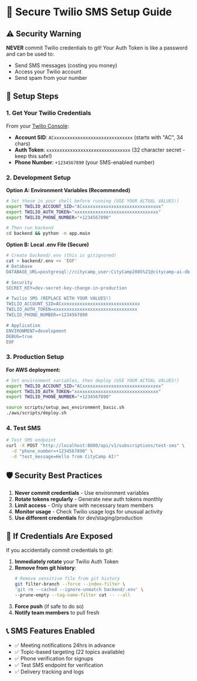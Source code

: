 # 🔐 Secure Twilio SMS Setup Guide

## ⚠️ Security Warning

**NEVER** commit Twilio credentials to git! Your Auth Token is like a password and can be used to:
- Send SMS messages (costing you money)
- Access your Twilio account
- Send spam from your number

## 📱 Setup Steps

### 1. Get Your Twilio Credentials

From your [Twilio Console](https://console.twilio.com/):
- **Account SID**: `ACxxxxxxxxxxxxxxxxxxxxxxxxxxxxxx` (starts with "AC", 34 chars)
- **Auth Token**: `xxxxxxxxxxxxxxxxxxxxxxxxxxxxxxxx` (32 character secret - keep this safe!)
- **Phone Number**: `+1234567890` (your SMS-enabled number)

### 2. Development Setup

**Option A: Environment Variables (Recommended)**
```bash
# Set these in your shell before running (USE YOUR ACTUAL VALUES!)
export TWILIO_ACCOUNT_SID="ACxxxxxxxxxxxxxxxxxxxxxxxxxxxxxx"
export TWILIO_AUTH_TOKEN="xxxxxxxxxxxxxxxxxxxxxxxxxxxxxxxx"
export TWILIO_PHONE_NUMBER="+1234567890"

# Then run backend
cd backend && python -m app.main
```

**Option B: Local .env File (Secure)**
```bash
# Create backend/.env (this is gitignored)
cat > backend/.env << 'EOF'
# Database
DATABASE_URL=postgresql://citycamp_user:CityCamp2005%21@citycamp-ai-db.c8lywk6yg0um.us-east-1.rds.amazonaws.com:5432/postgres

# Security
SECRET_KEY=dev-secret-key-change-in-production

# Twilio SMS (REPLACE WITH YOUR VALUES!)
TWILIO_ACCOUNT_SID=ACxxxxxxxxxxxxxxxxxxxxxxxxxxxxxx
TWILIO_AUTH_TOKEN=xxxxxxxxxxxxxxxxxxxxxxxxxxxxxxxx
TWILIO_PHONE_NUMBER=+1234567890

# Application
ENVIRONMENT=development
DEBUG=true
EOF
```

### 3. Production Setup

**For AWS deployment:**
```bash
# Set environment variables, then deploy (USE YOUR ACTUAL VALUES!)
export TWILIO_ACCOUNT_SID="ACxxxxxxxxxxxxxxxxxxxxxxxxxxxxxx"
export TWILIO_AUTH_TOKEN="xxxxxxxxxxxxxxxxxxxxxxxxxxxxxxxx"
export TWILIO_PHONE_NUMBER="+1234567890"

source scripts/setup_aws_environment_basic.sh
./aws/scripts/deploy.sh
```

### 4. Test SMS

```bash
# Test SMS endpoint
curl -X POST "http://localhost:8000/api/v1/subscriptions/test-sms" \
  -d "phone_number=+1234567890" \
  -d "test_message=Hello from CityCamp AI!"
```

## 🛡️ Security Best Practices

1. **Never commit credentials** - Use environment variables
2. **Rotate tokens regularly** - Generate new auth tokens monthly
3. **Limit access** - Only share with necessary team members
4. **Monitor usage** - Check Twilio usage logs for unusual activity
5. **Use different credentials** for dev/staging/production

## 🚨 If Credentials Are Exposed

If you accidentally commit credentials to git:

1. **Immediately rotate** your Twilio Auth Token
2. **Remove from git history**:
   ```bash
   # Remove sensitive file from git history
   git filter-branch --force --index-filter \
   'git rm --cached --ignore-unmatch backend/.env' \
   --prune-empty --tag-name-filter cat -- --all
   ```
3. **Force push** (if safe to do so)
4. **Notify team members** to pull fresh

## 📞 SMS Features Enabled

- ✅ Meeting notifications 24hrs in advance
- ✅ Topic-based targeting (22 topics available)
- ✅ Phone verification for signups
- ✅ Test SMS endpoint for verification
- ✅ Delivery tracking and logs
